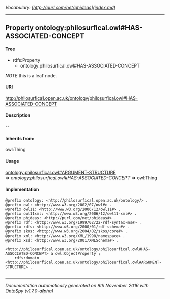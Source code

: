 _Vocabulary: [http://purl.com/net/phideas](index.md)_ 

---	
	




    


## Property ontology:philosurfical.owl#HAS-ASSOCIATED-CONCEPT


#### Tree

* rdfs:Property
    * ontology:philosurfical.owl#HAS-ASSOCIATED-CONCEPT





*NOTE* this is a leaf node.


#### URI
http://philosurfical.open.ac.uk/ontology/philosurfical.owl#HAS-ASSOCIATED-CONCEPT

#### Description
--


#### Inherits from:
owl:Thing



#### Usage


[ontology:philosurfical.owl#ARGUMENT-STRUCTURE](class-ontologyphilosurficalowlargument-structure.md) 
=&gt;&nbsp;_ontology:philosurfical.owl#HAS-ASSOCIATED-CONCEPT_&nbsp;=&gt;&nbsp;owl:Thing

#### Implementation
```
@prefix ontology: <http://philosurfical.open.ac.uk/ontology/> .
@prefix owl: <http://www.w3.org/2002/07/owl#> .
@prefix owl11: <http://www.w3.org/2006/12/owl11#> .
@prefix owl11xml: <http://www.w3.org/2006/12/owl11-xml#> .
@prefix phideas: <http://purl.com/net/phideas#> .
@prefix rdf: <http://www.w3.org/1999/02/22-rdf-syntax-ns#> .
@prefix rdfs: <http://www.w3.org/2000/01/rdf-schema#> .
@prefix skos: <http://www.w3.org/2004/02/skos/core#> .
@prefix xml: <http://www.w3.org/XML/1998/namespace> .
@prefix xsd: <http://www.w3.org/2001/XMLSchema#> .

<http://philosurfical.open.ac.uk/ontology/philosurfical.owl#HAS-ASSOCIATED-CONCEPT> a owl:ObjectProperty ;
    rdfs:domain <http://philosurfical.open.ac.uk/ontology/philosurfical.owl#ARGUMENT-STRUCTURE> .


```










---

_Documentation automatically generated on 9th November 2016 with [OntoSpy](http://ontospy.readthedocs.org/ "Open") (v1.7.0-alpha)_